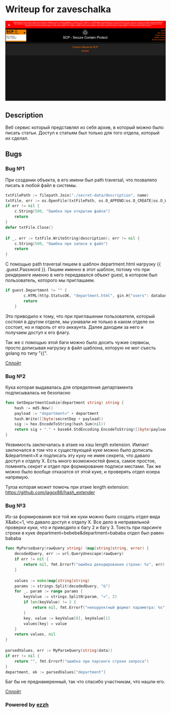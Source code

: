 # Writeup for zaveschalka

![service](img/archiveSCP.png)

## Description

Веб сервис который представлял из себя архив, в который можно было писать статьи. Доступ к статьям был только для того отдела, который их сделал.

## Bugs

### Bug №1

При создании объекта, в его имени был path traversal, что позваляло писать в любой файл в системы. 

```go
txtFilePath := filepath.Join("./secret-data/description", name)
txtFile, err := os.OpenFile(txtFilePath, os.O_APPEND|os.O_CREATE|os.O_WRONLY, 0644)
if err != nil {
    c.String(500, "Ошибка при открытии файла")
    return
}
defer txtFile.Close()

if _, err := txtFile.WriteString(description); err != nil {
    c.String(500, "Ошибка при записи в файл")
    return
}
```

С помощью path traversal пишем в шаблон department.html нагрузку {{ .guest.Password }}. Пишем именно в этот шаблон, потому что при рендеринге именно в него передавался объект guest, в котором был пользователь, которого мы приглашаем. 

```go
if guest.Department != "" {
		c.HTML(http.StatusOK, "department.html", gin.H{"users": database.GetDepartmentStaff(user.Department), "user": user, "error": "Пользователь уже состоит в отделе ", "guest": guest})
		return
	}
```
Это приводило к тому, что при приглашении пользователя, который состоял в другом отделе, мы узнавали не только в каком отделе он состоит, но и пароль от его аккаунта. Далее даходим за него и получаем доступ к его флагу.

Так же с помощью этой баги можно было досить чужие сервисы, просто дописывая нагрузку в файл шаблона, которую не мог съесть golang по типу "{{".

[Сплойт](./sploitSSTI.py)

### Bug №2

Кука которая выдавалась для определения департамента подписывалась не безопасно
```go
func GetDepartmentCookie(department string) string {
	hash := md5.New()
	payload := "department=" + department
	hash.Write([]byte(secretDep + payload))
	sig := hex.EncodeToString(hash.Sum(nil))
	return sig + "." + base64.StdEncoding.EncodeToString([]byte(payload))
}
```
Уязвимость заключалась в атаке на хэш length extension. Импакт заключался в том что к существующей куке можно было дописать &department=X и подписать эту куку не имея секрета, что давало доступ к отделу X. Есть много возможностей фикса, самое простое, поменять секрет и отдел при формирование подписи местами. Так же можно было вообще отказатся от этой куке, и проверять отдел юзера напрямую. 

Тулза которая может помочь при атаке length extension:
https://github.com/iagox86/hash_extender

### Bug №3 

Из-за формирования все той же куки можно было создать отдел вида X&abc=1, что давало доступ к отделу X. Все дело в неправильной проверки куки, что и приводило к багу 2 и багу 3. Тоесть при парсинге строки в куке department=bebebe&department=bababa отдел был равен bababa

```go
func MyParseQuery(rawQuery string) (map[string]string, error) {
	decodedQuery, err := url.QueryUnescape(rawQuery)
	if err != nil {
		return nil, fmt.Errorf("ошибка декодирования строки: %v", err)
	}

	values := make(map[string]string)
	params := strings.Split(decodedQuery, "&")
	for _, param := range params {
		keyValue := strings.SplitN(param, "=", 2)
		if len(keyValue) != 2 {
			return nil, fmt.Errorf("некорректный формат параметра: %s", param)
		}
		key, value := keyValue[0], keyValue[1]
		values[key] = value
	}
	return values, nil
}

parsedValues, err := MyParseQuery(string(data))
if err != nil {
    return "", fmt.Errorf("ошибка при парсинге строки запроса")
}
department, ok := parsedValues["department"]
```

Баг бы не преднамеренный, так что спасибо участникам, что нашли его. 

[Сплойт](./sploitNonintended.py)


### Powered by [ezzh](https://t.me/NikitaBazilews)